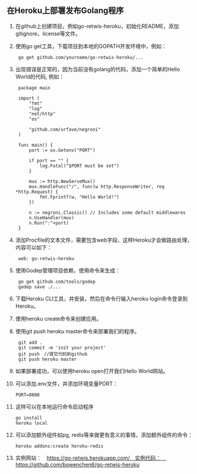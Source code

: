 ## 在Heroku上部署发布Golang程序
1. 在github上创建项目，例如go-retwis-heroku，初始化README，添加gitignore，license等文件。
2. 使用go get工具，下载项目到本地的GOPATH开发环境中，例如：

        go get github.com/yourname/go-retwis-heroku/...

3. 出现错误是正常的，因为当前没有golang的代码，添加一个简单的Hello World的代码, 例如：

        package main

        import (
        	"fmt"
        	"log"
        	"net/http"
        	"os"

        	"github.com/urfave/negroni"
        )

        func main() {
        	port := os.Getenv("PORT")

        	if port == "" {
        		log.Fatal("$PORT must be set")
        	}

        	mux := http.NewServeMux()
        	mux.HandleFunc("/", func(w http.ResponseWriter, req *http.Request) {
        		fmt.Fprintf(w, "Hello World!")
        	})

        	n := negroni.Classic() // Includes some default middlewares
        	n.UseHandler(mux)
        	n.Run(":"+port)
        }

4. 添加Procfile的文本文件，需要包含web字段，这样Heroku才会做路由处理，内容可以如下：

        web: go-retwis-heroku

5. 使用Godep管理项目依赖，使用命令来生成：

        go get github.com/tools/godep
        godep save ./...

6. 下载Heroku CLI工具，并安装，然后在命令行输入heroku login命令登录到Heroku。
7. 使用heroku create命令来创建应用。
8. 使用git push heroku master命令来部署我们的程序。

        git add .
        git commit -m 'init your project'
        git push　//提交代码到github
        git push heroku master

9. 如果部署成功，可以使用heroku open打开我们Hello World网站。

10. 可以添加.env文件，并添加环境变量PORT：

        PORT=8080

11. 这样可以在本地运行命令启动程序

        go install
        heroku local

12. 可以添加额外组件如pg, redis等来做更有意义的事情，添加额外组件的命令：

        heroku addons:create heroku-redis

13. 实例网站：　https://go-retwis.herokuapp.com/　实例代码：　https://github.com/bowenchen6/go-retwis-heroku
